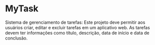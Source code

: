 # MyTask
Sistema de gerenciamento de tarefas: Este projeto deve permitir aos usuários criar, editar e excluir tarefas em um aplicativo web. As tarefas devem ter informações como título, descrição, data de início e data de conclusão.
